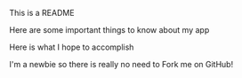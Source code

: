 This is a README

Here are some important things to know about my app

Here is what I hope to accomplish

I'm a newbie so there is really no need to Fork me on GitHub!
